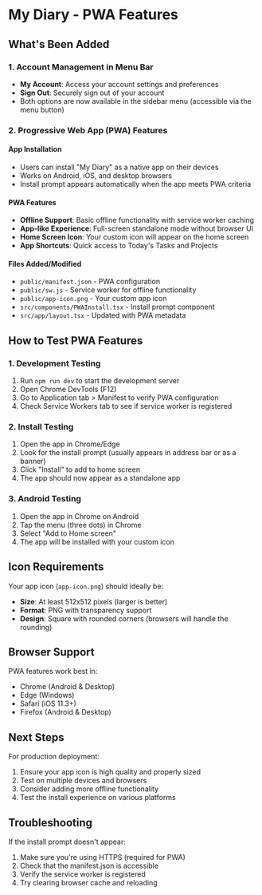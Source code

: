 # My Diary - PWA Features

## What's Been Added

### 1. Account Management in Menu Bar
- **My Account**: Access your account settings and preferences
- **Sign Out**: Securely sign out of your account
- Both options are now available in the sidebar menu (accessible via the menu button)

### 2. Progressive Web App (PWA) Features

#### App Installation
- Users can install "My Diary" as a native app on their devices
- Works on Android, iOS, and desktop browsers
- Install prompt appears automatically when the app meets PWA criteria

#### PWA Features
- **Offline Support**: Basic offline functionality with service worker caching
- **App-like Experience**: Full-screen standalone mode without browser UI
- **Home Screen Icon**: Your custom icon will appear on the home screen
- **App Shortcuts**: Quick access to Today's Tasks and Projects

#### Files Added/Modified
- `public/manifest.json` - PWA configuration
- `public/sw.js` - Service worker for offline functionality
- `public/app-icon.png` - Your custom app icon
- `src/components/PWAInstall.tsx` - Install prompt component
- `src/app/layout.tsx` - Updated with PWA metadata

## How to Test PWA Features

### 1. Development Testing
1. Run `npm run dev` to start the development server
2. Open Chrome DevTools (F12)
3. Go to Application tab > Manifest to verify PWA configuration
4. Check Service Workers tab to see if service worker is registered

### 2. Install Testing
1. Open the app in Chrome/Edge
2. Look for the install prompt (usually appears in address bar or as a banner)
3. Click "Install" to add to home screen
4. The app should now appear as a standalone app

### 3. Android Testing
1. Open the app in Chrome on Android
2. Tap the menu (three dots) in Chrome
3. Select "Add to Home screen"
4. The app will be installed with your custom icon

## Icon Requirements

Your app icon (`app-icon.png`) should ideally be:
- **Size**: At least 512x512 pixels (larger is better)
- **Format**: PNG with transparency support
- **Design**: Square with rounded corners (browsers will handle the rounding)

## Browser Support

PWA features work best in:
- Chrome (Android & Desktop)
- Edge (Windows)
- Safari (iOS 11.3+)
- Firefox (Android & Desktop)

## Next Steps

For production deployment:
1. Ensure your app icon is high quality and properly sized
2. Test on multiple devices and browsers
3. Consider adding more offline functionality
4. Test the install experience on various platforms

## Troubleshooting

If the install prompt doesn't appear:
1. Make sure you're using HTTPS (required for PWA)
2. Check that the manifest.json is accessible
3. Verify the service worker is registered
4. Try clearing browser cache and reloading





